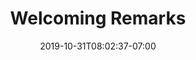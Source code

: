 ---
title: "Welcoming Remarks"
date: 2019-10-31T08:02:37-07:00
draft: True
tags: ['Data Science']
categories: ['Talks']
---